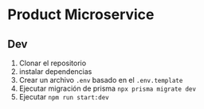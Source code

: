 # Product Microservice

## Dev

1. Clonar el repositorio
2. instalar dependencias
3. Crear un archivo `.env` basado en el `.env.template`
4. Ejecutar migración de prisma `npx prisma migrate dev`
5. Ejecutar `npm run start:dev`
